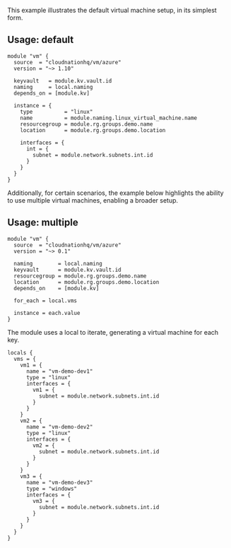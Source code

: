 This example illustrates the default virtual machine setup, in its simplest form.

## Usage: default

```hcl
module "vm" {
  source  = "cloudnationhq/vm/azure"
  version = "~> 1.10"

  keyvault   = module.kv.vault.id
  naming     = local.naming
  depends_on = [module.kv]

  instance = {
    type          = "linux"
    name          = module.naming.linux_virtual_machine.name
    resourcegroup = module.rg.groups.demo.name
    location      = module.rg.groups.demo.location

    interfaces = {
      int = {
        subnet = module.network.subnets.int.id
      }
    }
  }
}
```

Additionally, for certain scenarios, the example below highlights the ability to use multiple virtual machines, enabling a broader setup.

## Usage: multiple

```hcl
module "vm" {
  source  = "cloudnationhq/vm/azure"
  version = "~> 0.1"

  naming        = local.naming
  keyvault      = module.kv.vault.id
  resourcegroup = module.rg.groups.demo.name
  location      = module.rg.groups.demo.location
  depends_on    = [module.kv]

  for_each = local.vms

  instance = each.value
}
```

The module uses a local to iterate, generating a virtual machine for each key.

```hcl
locals {
  vms = {
    vm1 = {
      name = "vm-demo-dev1"
      type = "linux"
      interfaces = {
        vm1 = {
          subnet = module.network.subnets.int.id
        }
      }
    }
    vm2 = {
      name = "vm-demo-dev2"
      type = "linux"
      interfaces = {
        vm2 = {
          subnet = module.network.subnets.int.id
        }
      }
    }
    vm3 = {
      name = "vm-demo-dev3"
      type = "windows"
      interfaces = {
        vm3 = {
          subnet = module.network.subnets.int.id
        }
      }
    }
  }
}
```
